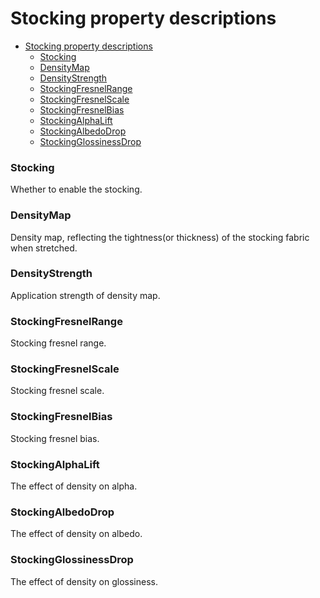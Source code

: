 # Stocking property descriptions

- [Stocking property descriptions](#stocking-property-descriptions)
    - [Stocking](#stocking)
    - [DensityMap](#densitymap)
    - [DensityStrength](#densitystrength)
    - [StockingFresnelRange](#stockingfresnelrange)
    - [StockingFresnelScale](#stockingfresnelscale)
    - [StockingFresnelBias](#stockingfresnelbias)
    - [StockingAlphaLift](#stockingalphalift)
    - [StockingAlbedoDrop](#stockingalbedodrop)
    - [StockingGlossinessDrop](#stockingglossinessdrop)

### Stocking
Whether to enable the stocking.

### DensityMap
Density map, reflecting the tightness(or thickness) of the stocking fabric when stretched.

### DensityStrength
Application strength of density map.

### StockingFresnelRange
Stocking fresnel range.

### StockingFresnelScale
Stocking fresnel scale.

### StockingFresnelBias
Stocking fresnel bias.

### StockingAlphaLift 
The effect of density on alpha.

### StockingAlbedoDrop
The effect of density on albedo.

### StockingGlossinessDrop
The effect of density on glossiness.

